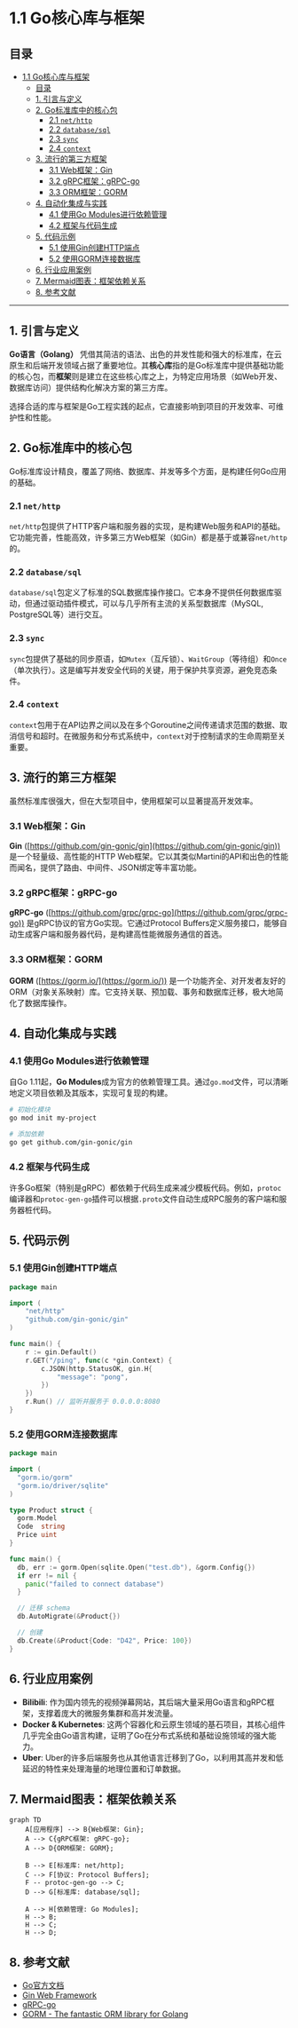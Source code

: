 # 1.1 Go核心库与框架

## 目录

- [1.1 Go核心库与框架](#11-go核心库与框架)
  - [目录](#目录)
  - [1. 引言与定义](#1-引言与定义)
  - [2. Go标准库中的核心包](#2-go标准库中的核心包)
    - [2.1 `net/http`](#21-nethttp)
    - [2.2 `database/sql`](#22-databasesql)
    - [2.3 `sync`](#23-sync)
    - [2.4 `context`](#24-context)
  - [3. 流行的第三方框架](#3-流行的第三方框架)
    - [3.1 Web框架：Gin](#31-web框架gin)
    - [3.2 gRPC框架：gRPC-go](#32-grpc框架grpc-go)
    - [3.3 ORM框架：GORM](#33-orm框架gorm)
  - [4. 自动化集成与实践](#4-自动化集成与实践)
    - [4.1 使用Go Modules进行依赖管理](#41-使用go-modules进行依赖管理)
    - [4.2 框架与代码生成](#42-框架与代码生成)
  - [5. 代码示例](#5-代码示例)
    - [5.1 使用Gin创建HTTP端点](#51-使用gin创建http端点)
    - [5.2 使用GORM连接数据库](#52-使用gorm连接数据库)
  - [6. 行业应用案例](#6-行业应用案例)
  - [7. Mermaid图表：框架依赖关系](#7-mermaid图表框架依赖关系)
  - [8. 参考文献](#8-参考文献)

---

## 1. 引言与定义

**Go语言（Golang）** 凭借其简洁的语法、出色的并发性能和强大的标准库，在云原生和后端开发领域占据了重要地位。其**核心库**指的是Go标准库中提供基础功能的核心包，而**框架**则是建立在这些核心库之上，为特定应用场景（如Web开发、数据库访问）提供结构化解决方案的第三方库。

选择合适的库与框架是Go工程实践的起点，它直接影响到项目的开发效率、可维护性和性能。

## 2. Go标准库中的核心包

Go标准库设计精良，覆盖了网络、数据库、并发等多个方面，是构建任何Go应用的基础。

### 2.1 `net/http`

`net/http`包提供了HTTP客户端和服务器的实现，是构建Web服务和API的基础。它功能完善，性能高效，许多第三方Web框架（如Gin）都是基于或兼容`net/http`的。

### 2.2 `database/sql`

`database/sql`包定义了标准的SQL数据库操作接口。它本身不提供任何数据库驱动，但通过驱动插件模式，可以与几乎所有主流的关系型数据库（MySQL, PostgreSQL等）进行交互。

### 2.3 `sync`

`sync`包提供了基础的同步原语，如`Mutex`（互斥锁）、`WaitGroup`（等待组）和`Once`（单次执行）。这是编写并发安全代码的关键，用于保护共享资源，避免竞态条件。

### 2.4 `context`

`context`包用于在API边界之间以及在多个Goroutine之间传递请求范围的数据、取消信号和超时。在微服务和分布式系统中，`context`对于控制请求的生命周期至关重要。

## 3. 流行的第三方框架

虽然标准库很强大，但在大型项目中，使用框架可以显著提高开发效率。

### 3.1 Web框架：Gin

**Gin** ([https://github.com/gin-gonic/gin](https://github.com/gin-gonic/gin)) 是一个轻量级、高性能的HTTP Web框架。它以其类似Martini的API和出色的性能而闻名，提供了路由、中间件、JSON绑定等丰富功能。

### 3.2 gRPC框架：gRPC-go

**gRPC-go** ([https://github.com/grpc/grpc-go](https://github.com/grpc/grpc-go)) 是gRPC协议的官方Go实现。它通过Protocol Buffers定义服务接口，能够自动生成客户端和服务器代码，是构建高性能微服务通信的首选。

### 3.3 ORM框架：GORM

**GORM** ([https://gorm.io/](https://gorm.io/)) 是一个功能齐全、对开发者友好的ORM（对象关系映射）库。它支持关联、预加载、事务和数据库迁移，极大地简化了数据库操作。

## 4. 自动化集成与实践

### 4.1 使用Go Modules进行依赖管理

自Go 1.11起，**Go Modules**成为官方的依赖管理工具。通过`go.mod`文件，可以清晰地定义项目依赖及其版本，实现可复现的构建。

```bash
# 初始化模块
go mod init my-project

# 添加依赖
go get github.com/gin-gonic/gin
```

### 4.2 框架与代码生成

许多Go框架（特别是gRPC）都依赖于代码生成来减少模板代码。例如，`protoc`编译器和`protoc-gen-go`插件可以根据`.proto`文件自动生成RPC服务的客户端和服务器桩代码。

## 5. 代码示例

### 5.1 使用Gin创建HTTP端点

```go
package main

import (
    "net/http"
    "github.com/gin-gonic/gin"
)

func main() {
    r := gin.Default()
    r.GET("/ping", func(c *gin.Context) {
        c.JSON(http.StatusOK, gin.H{
            "message": "pong",
        })
    })
    r.Run() // 监听并服务于 0.0.0.0:8080
}
```

### 5.2 使用GORM连接数据库

```go
package main

import (
  "gorm.io/gorm"
  "gorm.io/driver/sqlite"
)

type Product struct {
  gorm.Model
  Code  string
  Price uint
}

func main() {
  db, err := gorm.Open(sqlite.Open("test.db"), &gorm.Config{})
  if err != nil {
    panic("failed to connect database")
  }

  // 迁移 schema
  db.AutoMigrate(&Product{})

  // 创建
  db.Create(&Product{Code: "D42", Price: 100})
}
```

## 6. 行业应用案例

- **Bilibili**: 作为国内领先的视频弹幕网站，其后端大量采用Go语言和gRPC框架，支撑着庞大的微服务集群和高并发流量。
- **Docker & Kubernetes**: 这两个容器化和云原生领域的基石项目，其核心组件几乎完全由Go语言构建，证明了Go在分布式系统和基础设施领域的强大能力。
- **Uber**: Uber的许多后端服务也从其他语言迁移到了Go，以利用其高并发和低延迟的特性来处理海量的地理位置和订单数据。

## 7. Mermaid图表：框架依赖关系

```mermaid
graph TD
    A[应用程序] --> B{Web框架: Gin};
    A --> C{gRPC框架: gRPC-go};
    A --> D{ORM框架: GORM};

    B --> E[标准库: net/http];
    C --> F[协议: Protocol Buffers];
    F -- protoc-gen-go --> C;
    D --> G[标准库: database/sql];

    A --> H[依赖管理: Go Modules];
    H --> B;
    H --> C;
    H --> D;
```

## 8. 参考文献

- [Go官方文档](https://golang.org/doc/)
- [Gin Web Framework](https://github.com/gin-gonic/gin)
- [gRPC-go](https://github.com/grpc/grpc-go)
- [GORM - The fantastic ORM library for Golang](https://gorm.io/)
